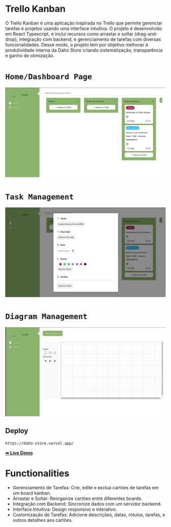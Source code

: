 # Trello Kanban


O Trello Kanban é uma aplicação inspirada no Trello que permite gerenciar tarefas e projetos usando uma interface intuitiva. O projeto é desenvolvido em React Typescript, e inclui recursos como arrastar e soltar (drag-and-drop), integração com backend, e gerenciamento de tarefas com diversas funcionalidades. Desse modo, o projeto tem por objetivo melhorar a produtividade interna da Daho Store criando sistematização, transparência e ganho de otimização.

# `Home/Dashboard Page`

![alt text](screenshots/captura-de-tela-1.png)

# `Task Management`

![alt text](screenshots/captura-de-tela-3.png)

# `Diagram Management`

![alt text](screenshots/captura-de-tela-2..png)

## Deploy

`https://daho-store.vercel.app/`

<a href="https://codewithsadee.github.io/grilli/"><strong>➥ Live Demo</strong></a>


# Functionalities

- Gerenciamento de Tarefas: Crie, edite e exclua cartões de tarefas em um board kanban.
- Arrastar e Soltar: Reorganize cartões entre diferentes boards.
- Integração com Backend: Sincronize dados com um servidor backend.
- Interface Intuitiva: Design responsivo e interativo.
- Customização de Tarefas: Adicione descrições, datas, rótulos, tarefas, e outros detalhes aos cartões.
